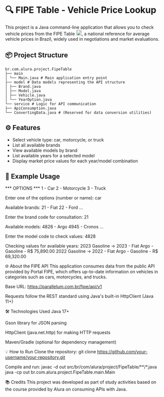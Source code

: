 # 🔍 FIPE Table - Vehicle Price Lookup

This project is a Java command-line application that allows you to check vehicle prices from the FIPE Table <img src="https://upload.wikimedia.org/wikipedia/en/0/05/Flag_of_Brazil.svg" width="18" alt="Brazil Flag">, a national reference for average vehicle prices in Brazil, widely used in negotiations and market evaluations.


## 📦 Project Structure
```
br.com.alura.project.FipeTable
├── main
│ └── Main.java # Main application entry point
├── model # Data models representing the API structure
│ ├── Brand.java
│ ├── Model.java
│ ├── Vehicle.java
│ └── YearOption.java
└── service # Logic for API communication
├── ApiConsumption.java
└── ConvertingData.java # (Reserved for data conversion utilities)
```

## ⚙️ Features

- Select vehicle type: car, motorcycle, or truck
- List all available brands
- View available models by brand
- List available years for a selected model
- Display market price values for each year/model combination

## 🧪 Example Usage

*** OPTIONS ***
1 - Car
2 - Motorcycle
3 - Truck

Enter one of the options (number or name): car

Available brands:
21 - Fiat
22 - Ford
...

Enter the brand code for consultation:
21

Available models:
4828 - Argo
4945 - Cronos
...

Enter the model code to check values:
4828

Checking values for available years:
2023 Gasoline -> 2023 - Fiat Argo - Gasoline - R$ 75,890.00
2022 Gasoline -> 2022 - Fiat Argo - Gasoline - R$ 69,320.00


🌐 About the FIPE API
This application consumes data from the public API provided by Portal FIPE, which offers up-to-date information on vehicles in categories such as cars, motorcycles, and trucks.

Base URL: https://parallelum.com.br/fipe/api/v1

Requests follow the REST standard using Java's built-in HttpClient (Java 11+)

🛠 Technologies Used
Java 17+

Gson library for JSON parsing

HttpClient (java.net.http) for making HTTP requests

Maven/Gradle (optional for dependency management)


💡 How to Run
Clone the repository:
git clone https://github.com/your-username/your-repository.git

Compile and run:
javac -d out src/br/com/alura/project/FipeTable/**/*.java
java -cp out br.com.alura.project.FipeTable.main.Main

📚 Credits
This project was developed as part of study activities based on the course provided by Alura on consuming APIs with Java.


